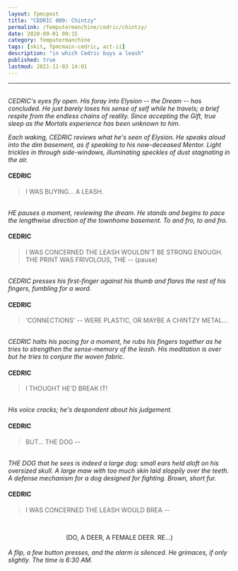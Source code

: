 ```yaml
---
layout: fpmcpost
title: "CEDRIC 009: Chintzy"
permalink: /femputermanchine/cedric/chintzy/
date: 2020-09-01 09:15
category: femputermanchine
tags: [skit, fpmcmain-cedric, act-ii]
description: "in which Cedric buys a leash"
published: true
lastmod: 2021-11-03 14:01
---
```

[//]: # (  9/01/20  -added)
[//]: # ( 10/15/21  -linkout removed)
[//]: # ( 10/26/21  -formatting update)
[//]: # ( 11/03/21  -in which description added)
[//]: # ( 01/10/22  -cedric doesn't necessarily sleep at night)

*****
<br><i>CEDRIC's eyes fly open. His foray into Elysion -- the Dream -- has concluded. He  just barely loses his sense of self while he travels; a brief respite from the endless chains of reality. Since accepting the Gift, true sleep as the Mortals experience has been unknown to him.</i>

<i>Each waking, CEDRIC reviews what he's seen of Elysion. He speaks aloud into the dim basement, as if speaking to his now-deceased Mentor. Light trickles in through side-windows, illuminating speckles of dust stagnating in the air.</i>

#### CEDRIC 

> I WAS BUYING... A LEASH.

<br><i>HE pauses a moment, reviewing the dream. He stands and begins to pace the lengthwise direction of the townhome basement. To and fro, to and fro.</i>

#### CEDRIC 

> I WAS CONCERNED THE LEASH WOULDN'T BE STRONG ENOUGH. THE PRINT WAS FRIVOLOUS, THE -- (pause)

<br><i>CEDRIC presses his first-finger against his thumb and flares the rest of his fingers, fumbling for a word.</i>

#### CEDRIC 

> 'CONNECTIONS' -- WERE PLASTIC, OR MAYBE A CHINTZY METAL...

<br><i>CEDRIC halts his pacing for a moment, he rubs his fingers together as he tries to strengthen the sense-memory of the leash. His meditation is over but he tries to conjure the woven fabric.</i>

#### CEDRIC 

> I THOUGHT HE'D BREAK IT!

<br><i>His voice cracks; he's despondent about his judgement.</i>

#### CEDRIC 

> BUT... THE DOG --

<br><i>THE DOG that he sees is indeed a large dog: small ears held aloft on his oversized skull. A large maw with too much skin laid sloppily over the teeth. A defense mechanism for a dog designed for fighting. Brown, short fur.</i>

#### CEDRIC

> I WAS CONCERNED THE LEASH WOULD BREA --

<br><CENTER>(DO, A DEER, A FEMALE DEER. RE...)</CENTER>
<br><i>A flip, a few button presses, and the alarm is silenced. He grimaces, if only slightly. The time is 6:30 AM.</i>


